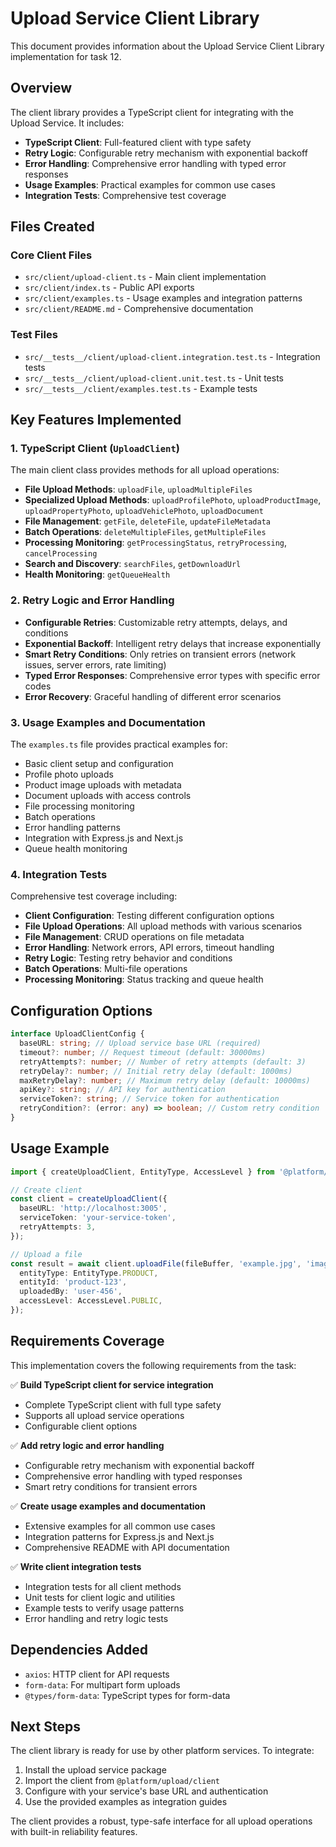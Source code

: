 # Upload Service Client Library

This document provides information about the Upload Service Client Library implementation for
task 12.

## Overview

The client library provides a TypeScript client for integrating with the Upload Service. It
includes:

- **TypeScript Client**: Full-featured client with type safety
- **Retry Logic**: Configurable retry mechanism with exponential backoff
- **Error Handling**: Comprehensive error handling with typed error responses
- **Usage Examples**: Practical examples for common use cases
- **Integration Tests**: Comprehensive test coverage

## Files Created

### Core Client Files

- `src/client/upload-client.ts` - Main client implementation
- `src/client/index.ts` - Public API exports
- `src/client/examples.ts` - Usage examples and integration patterns
- `src/client/README.md` - Comprehensive documentation

### Test Files

- `src/__tests__/client/upload-client.integration.test.ts` - Integration tests
- `src/__tests__/client/upload-client.unit.test.ts` - Unit tests
- `src/__tests__/client/examples.test.ts` - Example tests

## Key Features Implemented

### 1. TypeScript Client (`UploadClient`)

The main client class provides methods for all upload operations:

- **File Upload Methods**: `uploadFile`, `uploadMultipleFiles`
- **Specialized Upload Methods**: `uploadProfilePhoto`, `uploadProductImage`, `uploadPropertyPhoto`,
  `uploadVehiclePhoto`, `uploadDocument`
- **File Management**: `getFile`, `deleteFile`, `updateFileMetadata`
- **Batch Operations**: `deleteMultipleFiles`, `getMultipleFiles`
- **Processing Monitoring**: `getProcessingStatus`, `retryProcessing`, `cancelProcessing`
- **Search and Discovery**: `searchFiles`, `getDownloadUrl`
- **Health Monitoring**: `getQueueHealth`

### 2. Retry Logic and Error Handling

- **Configurable Retries**: Customizable retry attempts, delays, and conditions
- **Exponential Backoff**: Intelligent retry delays that increase exponentially
- **Smart Retry Conditions**: Only retries on transient errors (network issues, server errors, rate
  limiting)
- **Typed Error Responses**: Comprehensive error types with specific error codes
- **Error Recovery**: Graceful handling of different error scenarios

### 3. Usage Examples and Documentation

The `examples.ts` file provides practical examples for:

- Basic client setup and configuration
- Profile photo uploads
- Product image uploads with metadata
- Document uploads with access controls
- File processing monitoring
- Batch operations
- Error handling patterns
- Integration with Express.js and Next.js
- Queue health monitoring

### 4. Integration Tests

Comprehensive test coverage including:

- **Client Configuration**: Testing different configuration options
- **File Upload Operations**: All upload methods with various scenarios
- **File Management**: CRUD operations on file metadata
- **Error Handling**: Network errors, API errors, timeout handling
- **Retry Logic**: Testing retry behavior and conditions
- **Batch Operations**: Multi-file operations
- **Processing Monitoring**: Status tracking and queue health

## Configuration Options

```typescript
interface UploadClientConfig {
  baseURL: string; // Upload service base URL (required)
  timeout?: number; // Request timeout (default: 30000ms)
  retryAttempts?: number; // Number of retry attempts (default: 3)
  retryDelay?: number; // Initial retry delay (default: 1000ms)
  maxRetryDelay?: number; // Maximum retry delay (default: 10000ms)
  apiKey?: string; // API key for authentication
  serviceToken?: string; // Service token for authentication
  retryCondition?: (error: any) => boolean; // Custom retry condition
}
```

## Usage Example

```typescript
import { createUploadClient, EntityType, AccessLevel } from '@platform/upload/client';

// Create client
const client = createUploadClient({
  baseURL: 'http://localhost:3005',
  serviceToken: 'your-service-token',
  retryAttempts: 3,
});

// Upload a file
const result = await client.uploadFile(fileBuffer, 'example.jpg', 'image/jpeg', {
  entityType: EntityType.PRODUCT,
  entityId: 'product-123',
  uploadedBy: 'user-456',
  accessLevel: AccessLevel.PUBLIC,
});
```

## Requirements Coverage

This implementation covers the following requirements from the task:

✅ **Build TypeScript client for service integration**

- Complete TypeScript client with full type safety
- Supports all upload service operations
- Configurable client options

✅ **Add retry logic and error handling**

- Configurable retry mechanism with exponential backoff
- Comprehensive error handling with typed responses
- Smart retry conditions for transient errors

✅ **Create usage examples and documentation**

- Extensive examples for all common use cases
- Integration patterns for Express.js and Next.js
- Comprehensive README with API documentation

✅ **Write client integration tests**

- Integration tests for all client methods
- Unit tests for client logic and utilities
- Example tests to verify usage patterns
- Error handling and retry logic tests

## Dependencies Added

- `axios`: HTTP client for API requests
- `form-data`: For multipart form uploads
- `@types/form-data`: TypeScript types for form-data

## Next Steps

The client library is ready for use by other platform services. To integrate:

1. Install the upload service package
2. Import the client from `@platform/upload/client`
3. Configure with your service's base URL and authentication
4. Use the provided examples as integration guides

The client provides a robust, type-safe interface for all upload operations with built-in
reliability features.
